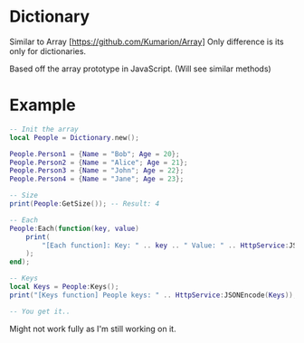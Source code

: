 # Dictionary
Similar to Array [https://github.com/Kumarion/Array]
Only difference is its only for dictionaries.

Based off the array prototype in JavaScript. (Will see similar methods)

# Example
```lua
-- Init the array
local People = Dictionary.new();

People.Person1 = {Name = "Bob"; Age = 20};
People.Person2 = {Name = "Alice"; Age = 21};
People.Person3 = {Name = "John"; Age = 22};
People.Person4 = {Name = "Jane"; Age = 23};

-- Size
print(People:GetSize()); -- Result: 4

-- Each
People:Each(function(key, value)
    print(
        "[Each function]: Key: " .. key .. " Value: " .. HttpService:JSONEncode(value)
    );
end);

-- Keys
local Keys = People:Keys();
print("[Keys function] People keys: " .. HttpService:JSONEncode(Keys));

-- You get it..
```

Might not work fully as I'm still working on it.